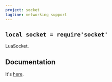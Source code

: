```yaml
---
project: socket
tagline: networking support
---
```


## `local socket = require'socket'`

LuaSocket.

## Documentation

It's [here][luasocket doc].


[luasocket doc]: http://w3.impa.br/~diego/software/luasocket/reference.html

